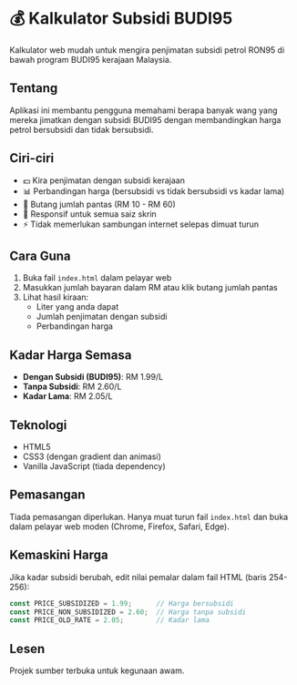 # 💰 Kalkulator Subsidi BUDI95

Kalkulator web mudah untuk mengira penjimatan subsidi petrol RON95 di bawah program BUDI95 kerajaan Malaysia.

## Tentang

Aplikasi ini membantu pengguna memahami berapa banyak wang yang mereka jimatkan dengan subsidi BUDI95 dengan membandingkan harga petrol bersubsidi dan tidak bersubsidi.

## Ciri-ciri

- 💵 Kira penjimatan dengan subsidi kerajaan
- 📊 Perbandingan harga (bersubsidi vs tidak bersubsidi vs kadar lama)
- 🎯 Butang jumlah pantas (RM 10 - RM 60)
- 📱 Responsif untuk semua saiz skrin
- ⚡ Tidak memerlukan sambungan internet selepas dimuat turun

## Cara Guna

1. Buka fail `index.html` dalam pelayar web
2. Masukkan jumlah bayaran dalam RM atau klik butang jumlah pantas
3. Lihat hasil kiraan:
   - Liter yang anda dapat
   - Jumlah penjimatan dengan subsidi
   - Perbandingan harga

## Kadar Harga Semasa

- **Dengan Subsidi (BUDI95)**: RM 1.99/L
- **Tanpa Subsidi**: RM 2.60/L
- **Kadar Lama**: RM 2.05/L

## Teknologi

- HTML5
- CSS3 (dengan gradient dan animasi)
- Vanilla JavaScript (tiada dependency)

## Pemasangan

Tiada pemasangan diperlukan. Hanya muat turun fail `index.html` dan buka dalam pelayar web moden (Chrome, Firefox, Safari, Edge).

## Kemaskini Harga

Jika kadar subsidi berubah, edit nilai pemalar dalam fail HTML (baris 254-256):

```javascript
const PRICE_SUBSIDIZED = 1.99;      // Harga bersubsidi
const PRICE_NON_SUBSIDIZED = 2.60;  // Harga tanpa subsidi
const PRICE_OLD_RATE = 2.05;        // Kadar lama
```

## Lesen

Projek sumber terbuka untuk kegunaan awam.
